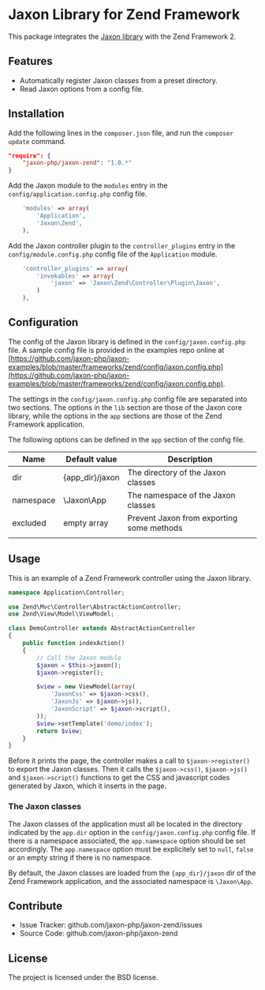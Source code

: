 Jaxon Library for Zend Framework
================================

This package integrates the [Jaxon library](https://github.com/jaxon-php/jaxon-core) with the Zend Framework 2.

Features
--------

- Automatically register Jaxon classes from a preset directory.
- Read Jaxon options from a config file.

Installation
------------

Add the following lines in the `composer.json` file, and run the `composer update` command.
```json
"require": {
    "jaxon-php/jaxon-zend": "1.0.*"
}
```

Add the Jaxon module to the `modules` entry in the `config/application.config.php` config file.
```php
    'modules' => array(
        'Application',
        'Jaxon\Zend',
    ),
```

Add the Jaxon controller plugin to the `controller_plugins` entry in the `config/module.config.php` config file of the `Application` module.
```php
    'controller_plugins' => array(
        'invokables' => array(
            'jaxon' => 'Jaxon\Zend\Controller\Plugin\Jaxon',
        )
    ),
```

Configuration
-------------

The config of the Jaxon library is defined in the `config/jaxon.config.php` file.
A sample config file is provided in the examples repo online at [https://github.com/jaxon-php/jaxon-examples/blob/master/frameworks/zend/config/jaxon.config.php](https://github.com/jaxon-php/jaxon-examples/blob/master/frameworks/zend/config/jaxon.config.php).

The settings in the `config/jaxon.config.php` config file are separated into two sections.
The options in the `lib` section are those of the Jaxon core library, while the options in the `app` sections are those of the Zend Framework application.

The following options can be defined in the `app` section of the config file.

| Name      | Default value   | Description |
|-----------|-----------------|-------------|
| dir       | {app_dir}/jaxon | The directory of the Jaxon classes |
| namespace | \Jaxon\App      | The namespace of the Jaxon classes |
| excluded  | empty array     | Prevent Jaxon from exporting some methods |
| | | |

Usage
-----

This is an example of a Zend Framework controller using the Jaxon library.
```php
namespace Application\Controller;

use Zend\Mvc\Controller\AbstractActionController;
use Zend\View\Model\ViewModel;

class DemoController extends AbstractActionController
{
    public function indexAction()
    {
        // Call the Jaxon module
        $jaxon = $this->jaxon();
        $jaxon->register();

        $view = new ViewModel(array(
            'JaxonCss' => $jaxon->css(),
            'JaxonJs' => $jaxon->js(),
            'JaxonScript' => $jaxon->script(),
        ));
        $view->setTemplate('demo/index');
        return $view;
    }
}
```

Before it prints the page, the controller makes a call to `$jaxon->register()` to export the Jaxon classes.
Then it calls the `$jaxon->css()`, `$jaxon->js()` and `$jaxon->script()` functions to get the CSS and javascript codes generated by Jaxon, which it inserts in the page.

### The Jaxon classes

The Jaxon classes of the application must all be located in the directory indicated by the `app.dir` option in the `config/jaxon.config.php` config file.
If there is a namespace associated, the `app.namespace` option should be set accordingly.
The `app.namespace` option must be explicitely set to `null`, `false` or an empty string if there is no namespace.

By default, the Jaxon classes are loaded from the `{app_dir}/jaxon` dir of the Zend Framework application, and the associated namespace is `\Jaxon\App`.

Contribute
----------

- Issue Tracker: github.com/jaxon-php/jaxon-zend/issues
- Source Code: github.com/jaxon-php/jaxon-zend

License
-------

The project is licensed under the BSD license.
